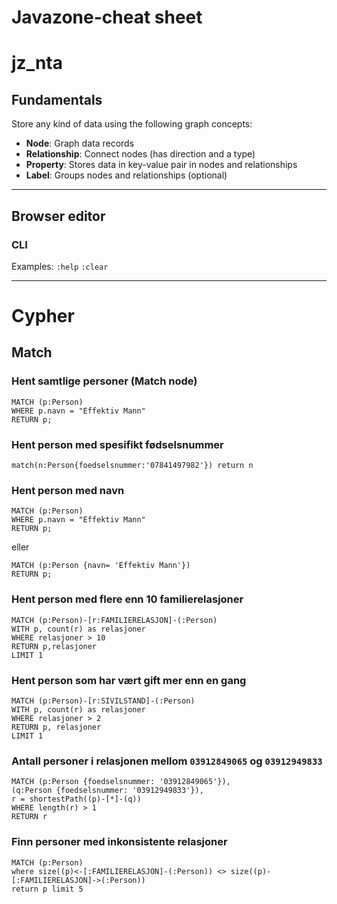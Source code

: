 # Javazone-cheat sheet

# jz_nta

## Fundamentals

Store any kind of data using the following graph concepts:

* **Node**: Graph data records
* **Relationship**: Connect nodes (has direction and a type)
* **Property**: Stores data in key-value pair in nodes and relationships
* **Label**: Groups nodes and relationships (optional)

---

## Browser editor

### CLI

Examples: `:help` `:clear`

---

# Cypher

## Match

### Hent samtlige personer (Match node)

```cypher
MATCH (p:Person)
WHERE p.navn = "Effektiv Mann"
RETURN p;
```

### Hent person med spesifikt fødselsnummer
```cypher
match(n:Person{foedselsnummer:'07841497982'}) return n
```

### Hent person med navn

```cypher
MATCH (p:Person)
WHERE p.navn = "Effektiv Mann"
RETURN p;
```
eller
```cypher
MATCH (p:Person {navn= 'Effektiv Mann'})
RETURN p;
```

### Hent person med flere enn 10 familierelasjoner

```cypher
MATCH (p:Person)-[r:FAMILIERELASJON]-(:Person)
WITH p, count(r) as relasjoner
WHERE relasjoner > 10
RETURN p,relasjoner
LIMIT 1
```

### Hent person som har vært gift mer enn en gang

```cypher
MATCH (p:Person)-[r:SIVILSTAND]-(:Person)
WITH p, count(r) as relasjoner
WHERE relasjoner > 2
RETURN p, relasjoner
LIMIT 1
```

### Antall personer i relasjonen mellom `03912849065` og `03912949833`
```cypher
MATCH (p:Person {foedselsnummer: '03912849065'}),
(q:Person {foedselsnummer: '03912949833'}),
r = shortestPath((p)-[*]-(q))
WHERE length(r) > 1
RETURN r
```

### Finn personer med inkonsistente relasjoner

```cypher
MATCH (p:Person)
where size((p)<-[:FAMILIERELASJON]-(:Person)) <> size((p)-[:FAMILIERELASJON]->(:Person))
return p limit 5
```
